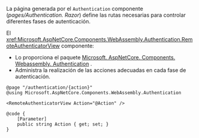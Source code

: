 La página generada por el `Authentication` componente (*pages/Authentication. Razor*) define las rutas necesarias para controlar diferentes fases de autenticación.

El <xref:Microsoft.AspNetCore.Components.WebAssembly.Authentication.RemoteAuthenticatorView> componente:

* Lo proporciona el paquete [Microsoft. AspNetCore. Components. Webassembly. Authentication](https://www.nuget.org/packages/Microsoft.AspNetCore.Components.WebAssembly.Authentication/) .
* Administra la realización de las acciones adecuadas en cada fase de autenticación.

```razor
@page "/authentication/{action}"
@using Microsoft.AspNetCore.Components.WebAssembly.Authentication

<RemoteAuthenticatorView Action="@Action" />

@code {
    [Parameter]
    public string Action { get; set; }
}
```
